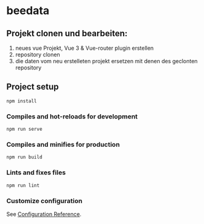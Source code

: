 # beedata

## Projekt clonen und bearbeiten:
1) neues vue Projekt, Vue 3 & Vue-router plugin erstellen
2) repository clonen
3) die daten vom neu erstelleten projekt ersetzen mit denen des geclonten repository

## Project setup
```
npm install
```

### Compiles and hot-reloads for development
```
npm run serve
```

### Compiles and minifies for production
```
npm run build
```

### Lints and fixes files
```
npm run lint
```

### Customize configuration
See [Configuration Reference](https://cli.vuejs.org/config/).

